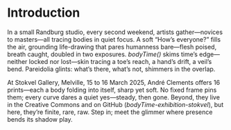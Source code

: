 # Introduction

In a small Randburg studio, every second weekend, artists gather—novices to masters—all tracing bodies in quiet focus. A soft “How’s everyone?” fills the air, grounding life-drawing that pares humanness bare—flesh poised, breath caught, doubled in two exposures. *bodyTime()* skims time’s edge—neither locked nor lost—skin tracing a toe’s reach, a hand’s drift, a veil’s bend. Pareidolia glints: what’s there, what’s not, shimmers in the overlap.

At Stokvel Gallery, Melville, 15 to 16 March 2025, André Clements offers 16 prints—each a body folding into itself, sharp yet soft. No fixed frame pins them; every curve dares a quiet yes—steady, then gone. Beyond, they live in the Creative Commons and on GitHub (*bodyTime-exhibition-stokvel*), but here, they’re finite, rare, raw. Step in; meet the glimmer where presence bends its shadow play.
